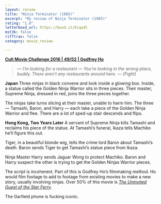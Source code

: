 ```yaml
---
layout: review
title: "Ninja Terminator (1985)"
excerpt: "My review of Ninja Terminator (1985)"
rating: "1.0"
letterboxd_url: https://boxd.it/6iqodl
mst3k: false
rifftrax: false
category: movie_review

---
```


<b><a href="https://boxd.it/q7ygw/detail" rel="nofollow">Cult Movie Challenge 2016 | 49/52 | Godfrey Ho</a></b>

<blockquote><i>— I’m looking for a restaurant
— You’re looking in the wrong place, buddy. There aren’t any restaurants around here.
— [Fight]</i></blockquote><b>Japan</b>
Three ninjas in black convene and look inside a glowing box. Inside, a statue called the Golden Ninja Warrior sits in three pieces. Their master, Supreme Ninja, dressed in red, joins the three pieces together.

The ninjas take turns slicing at their master, unable to harm him. The three — Tamashi, Baron, and Harry — each take a piece of the Golden Ninja Warrior and flee. There are a lot of sped-up stair descends and flips.

<b>Hong Kong, Two Years Later</b>
A servant of Supreme Ninja kills Tamashi and reclaims his piece of the statue. At Tamashi’s funeral, Ikaza tells Machiko he’ll figure this out.

Tiger, in a beautiful blonde wig, tells the crime lord Baron about Tamashi’s death. Baron sends Tiger to get Tamashi’s statue piece from Ikaza.

Ninja Master Harry sends Jaguar Wong to protect Machiko. Baron and Harry suspect the other is trying to get the Golden Ninjas Warrior pieces.

The script is incoherent. Part of this is Godfrey Ho’s filmmaking method. Ho would film footage to add to footage from existing movies to make a new story, usually involving ninjas. Over 50% of this movie is <i><a href="https://boxd.it/a3Le" rel="nofollow">The Uninvited Guest of the Star Ferry</a></i>.

The Garfield phone is fucking iconic.
